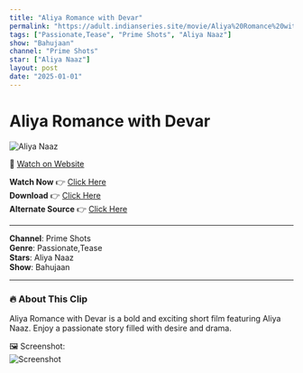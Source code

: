 ```yaml
---
title: "Aliya Romance with Devar"
permalink: "https://adult.indianseries.site/movie/Aliya%20Romance%20with%20Devar"
tags: ["Passionate,Tease", "Prime Shots", "Aliya Naaz"]
show: "Bahujaan"
channel: "Prime Shots"
star: ["Aliya Naaz"]
layout: post
date: "2025-01-01"
---
```


# Aliya Romance with Devar

![Aliya Naaz](https://shorts.desisins.com/wp-content/uploads/2023/11/Aliya-Naaz-Bahujaan-PrimeShots-DesiSins.com_.jpg)

🔗 [Watch on Website](https://adult.indianseries.site/movie/Aliya%20Romance%20with%20Devar)

**Watch Now** 👉 [Click Here](https://adult.indianseries.site/movie/Aliya%20Romance%20with%20Devar)  
**Download** 👉 [Click Here](https://adult.indianseries.site/movie/Aliya%20Romance%20with%20Devar)  
**Alternate Source** 👉 [Click Here](https://adult.indianseries.site/movie/Aliya%20Romance%20with%20Devar)

---

**Channel**: Prime Shots  
**Genre**: Passionate,Tease  
**Stars**: Aliya Naaz  
**Show**: Bahujaan

---

### 🔥 About This Clip

Aliya Romance with Devar is a bold and exciting short film featuring Aliya Naaz. Enjoy a passionate story filled with desire and drama.
 
🖼️ Screenshot:  
![Screenshot](https://shorts.desisins.com/wp-content/uploads/2023/11/Aliya-Naaz-Bahujaan-PrimeShots-DesiSins.com_.jpg)
